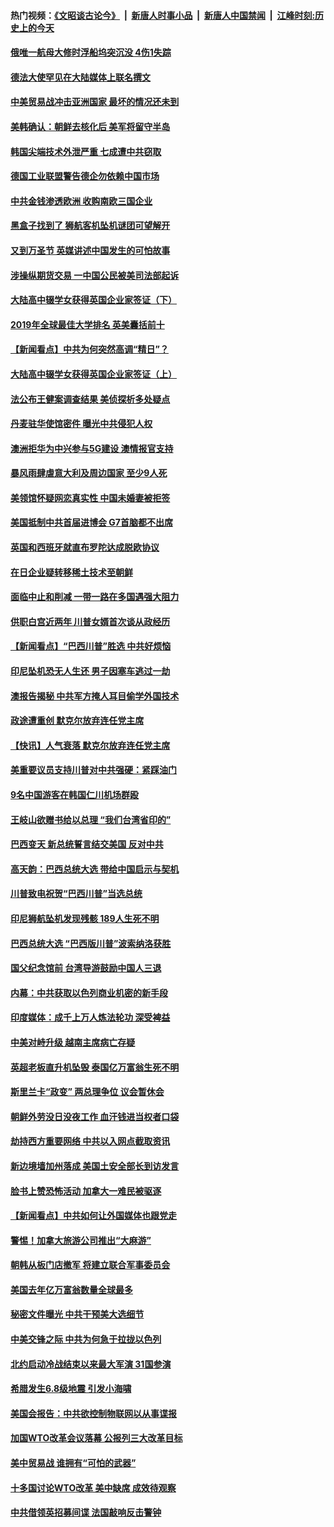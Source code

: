 #### 热门视频：[《文昭谈古论今》](https://github.com/gfw-breaker/wenzhao/blob/master/README.md?t=11020333) &nbsp;|&nbsp; [新唐人时事小品](https://github.com/gfw-breaker/ntdtv-comedy/blob/master/README.md?t=11020333) &nbsp;|&nbsp; [新唐人中国禁闻](https://github.com/gfw-breaker/ntdtv-news/blob/master/README.md?t=11020333) &nbsp;|&nbsp; [江峰时刻:历史上的今天](https://github.com/gfw-breaker/today-in-history/blob/master/README.md?t=11020333) 

#### [俄唯一航母大修时浮船坞突沉没 4伤1失踪](../pages/nsc418/n10824672.md?t=11020333) 

#### [德法大使罕见在大陆媒体上联名撰文](../pages/nsc418/n10824136.md?t=11020333) 

#### [中美贸易战冲击亚洲国家 最坏的情况还未到](../pages/nsc418/n10824075.md?t=11020333) 

#### [美韩确认：朝鲜去核化后 美军将留守半岛](../pages/nsc418/n10823922.md?t=11020333) 

#### [韩国尖端技术外泄严重 七成遭中共窃取](../pages/nsc418/n10823129.md?t=11020333) 

#### [德国工业联盟警告德企勿依赖中国市场](../pages/nsc418/n10822502.md?t=11020333) 

#### [中共金钱渗透欧洲 收购南欧三国企业](../pages/nsc418/n10822401.md?t=11020333) 

#### [黑盒子找到了 狮航客机坠机谜团可望解开](../pages/nsc418/n10823113.md?t=11020333) 

#### [又到万圣节 英媒讲述中国发生的可怕故事](../pages/nsc418/n10821276.md?t=11020333) 

#### [涉操纵期货交易 一中国公民被美司法部起诉](../pages/nsc418/n10821047.md?t=11020333) 

#### [大陆高中辍学女获得英国企业家签证（下）](../pages/nsc418/n10818610.md?t=11020333) 

#### [2019年全球最佳大学排名 英美囊括前十](../pages/nsc418/n10819133.md?t=11020333) 

#### [【新闻看点】中共为何突然高调“精日”？](../pages/nsc418/n10818912.md?t=11020333) 

#### [大陆高中辍学女获得英国企业家签证（上）](../pages/nsc418/n10818609.md?t=11020333) 

#### [法公布王健案调查结果 美侦探析多处疑点](../pages/nsc418/n10818833.md?t=11020333) 

#### [丹麦驻华使馆密件 曝光中共侵犯人权](../pages/nsc418/n10817567.md?t=11020333) 

#### [澳洲拒华为中兴参与5G建设 澳情报官支持](../pages/nsc418/n10818821.md?t=11020333) 

#### [暴风雨肆虐意大利及周边国家 至少9人死](../pages/nsc418/n10818234.md?t=11020333) 

#### [美领馆怀疑网恋真实性 中国未婚妻被拒签](../pages/nsc418/n10818106.md?t=11020333) 

#### [美国抵制中共首届进博会 G7首脑都不出席](../pages/nsc418/n10818011.md?t=11020333) 

#### [英国和西班牙就直布罗陀达成脱欧协议](../pages/nsc418/n10818119.md?t=11020333) 

#### [在日企业疑转移稀土技术至朝鲜](../pages/nsc418/n10817717.md?t=11020333) 

#### [面临中止和削减 一带一路在多国遇强大阻力](../pages/nsc418/n10817323.md?t=11020333) 

#### [供职白宫近两年 川普女婿首次谈从政经历](../pages/nsc418/n10817086.md?t=11020333) 

#### [【新闻看点】“巴西川普”胜选 中共好烦恼](../pages/nsc418/n10816452.md?t=11020333) 

#### [印尼坠机恐无人生还 男子因塞车逃过一劫](../pages/nsc418/n10816616.md?t=11020333) 

#### [澳报告揭秘 中共军方掩人耳目偷学外国技术](../pages/nsc418/n10816439.md?t=11020333) 

#### [政途遭重创 默克尔放弃连任党主席](../pages/nsc418/n10815994.md?t=11020333) 

#### [【快讯】人气衰落 默克尔放弃连任党主席](../pages/nsc418/n10815855.md?t=11020333) 

#### [美重要议员支持川普对中共强硬：紧踩油门](../pages/nsc418/n10815659.md?t=11020333) 

#### [9名中国游客在韩国仁川机场群殴](../pages/nsc418/n10814575.md?t=11020333) 

#### [王岐山欲赠书给以总理 “我们台湾省印的”](../pages/nsc418/n10815606.md?t=11020333) 

#### [巴西变天 新总统誓言结交美国 反对中共](../pages/nsc418/n10815508.md?t=11020333) 

#### [高天韵：巴西总统大选 带给中国启示与契机](../pages/nsc418/n10815310.md?t=11020333) 

#### [川普致电祝贺“巴西川普”当选总统](../pages/nsc418/n10815388.md?t=11020333) 

#### [印尼狮航坠机发现残骸 189人生死不明](../pages/nsc418/n10815050.md?t=11020333) 

#### [巴西总统大选 “巴西版川普”波索纳洛获胜](../pages/nsc418/n10814398.md?t=11020333) 

#### [国父纪念馆前 台湾导游鼓励中国人三退](../pages/nsc418/n10808276.md?t=11020333) 

#### [内幕：中共获取以色列商业机密的新手段](../pages/nsc418/n10812897.md?t=11020333) 

#### [印度媒体：成千上万人炼法轮功 深受裨益](../pages/nsc418/n10812623.md?t=11020333) 

#### [中美对峙升级 越南主席病亡存疑](../pages/nsc418/n10812354.md?t=11020333) 

#### [英超老板直升机坠毁 泰国亿万富翁生死不明](../pages/nsc418/n10813517.md?t=11020333) 

#### [斯里兰卡“政变” 两总理争位 议会暂休会](../pages/nsc418/n10812935.md?t=11020333) 

#### [朝鲜外劳没日没夜工作 血汗钱进当权者口袋](../pages/nsc418/n10812735.md?t=11020333) 

#### [劫持西方重要网络 中共以入网点截取资讯](../pages/nsc418/n10812177.md?t=11020333) 

#### [新边境墙加州落成 美国土安全部长到访发言](../pages/nsc418/n10811935.md?t=11020333) 

#### [脸书上赞恐怖活动 加拿大一难民被驱逐](../pages/nsc418/n10811860.md?t=11020333) 

#### [【新闻看点】中共如何让外国媒体也跟党走](../pages/nsc418/n10811468.md?t=11020333) 

#### [警惕！加拿大旅游公司推出“大麻游”](../pages/nsc418/n10811741.md?t=11020333) 

#### [朝韩从板门店撤军 将建立联合军事委员会](../pages/nsc418/n10811430.md?t=11020333) 

#### [美国去年亿万富翁数量全球最多](../pages/nsc418/n10811376.md?t=11020333) 

#### [秘密文件曝光 中共干预美大选细节](../pages/nsc418/n10811358.md?t=11020333) 

#### [中美交锋之际 中共为何急于拉拢以色列](../pages/nsc418/n10810861.md?t=11020333) 

#### [北约启动冷战结束以来最大军演 31国参演](../pages/nsc418/n10810640.md?t=11020333) 

#### [希腊发生6.8级地震 引发小海啸](../pages/nsc418/n10810332.md?t=11020333) 

#### [美国会报告：中共欲控制物联网以从事谍报](../pages/nsc418/n10810221.md?t=11020333) 

#### [加国WTO改革会议落幕 公报列三大改革目标](../pages/nsc418/n10809570.md?t=11020333) 

#### [美中贸易战 谁拥有“可怕的武器”](../pages/nsc418/n10807180.md?t=11020333) 

#### [十多国讨论WTO改革 美中缺席 成效待观察](../pages/nsc418/n10808939.md?t=11020333) 

#### [中共借领英招募间谍 法国敲响反击警钟](../pages/nsc418/n10808700.md?t=11020333) 

